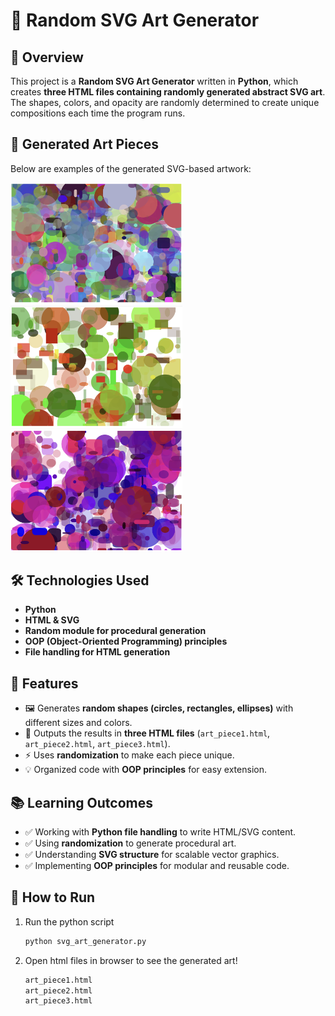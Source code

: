 # 🎨 Random SVG Art Generator

## 📌 Overview
This project is a **Random SVG Art Generator** written in **Python**, which creates **three HTML files containing randomly generated abstract SVG art**. The shapes, colors, and opacity are randomly determined to create unique compositions each time the program runs.

## 🎨 Generated Art Pieces
Below are examples of the generated SVG-based artwork:

<p align="left">
  <img src="https://raw.githubusercontent.com/trinityw3st/python-projects/main/python_html_svg_art/Image1.png" width="275">
  <img src="https://raw.githubusercontent.com/trinityw3st/python-projects/main/python_html_svg_art/Image2.png" width="275">
  <img src="https://raw.githubusercontent.com/trinityw3st/python-projects/main/python_html_svg_art/Image3.png" width="275">
</p>

## 🛠️ Technologies Used
- **Python**
- **HTML & SVG**
- **Random module for procedural generation**
- **OOP (Object-Oriented Programming) principles**
- **File handling for HTML generation**

## 📌 Features
- 🖼 Generates **random shapes (circles, rectangles, ellipses)** with different sizes and colors.
- 🎨 Outputs the results in **three HTML files** (`art_piece1.html`, `art_piece2.html`, `art_piece3.html`).
- ⚡ Uses **randomization** to make each piece unique.
- 💡 Organized code with **OOP principles** for easy extension.

## 📚 Learning Outcomes
- ✅ Working with **Python file handling** to write HTML/SVG content.
- ✅ Using **randomization** to generate procedural art.
- ✅ Understanding **SVG structure** for scalable vector graphics.
- ✅ Implementing **OOP principles** for modular and reusable code.

## 🚀 How to Run
1. Run the python script
   ```bash
   python svg_art_generator.py
3. Open html files in browser to see the generated art!
   ```bash
   art_piece1.html
   art_piece2.html
   art_piece3.html
